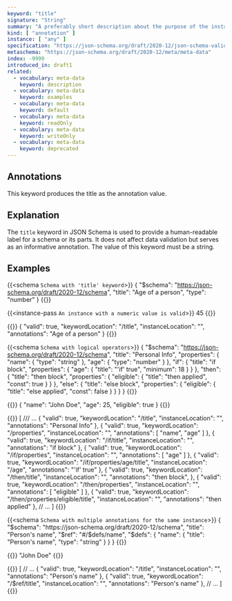 ```yaml
---
keyword: "title"
signature: "String"
summary: "A preferably short description about the purpose of the instance described by the schema."
kind: [ "annotation" ]
instance: [ "any" ]
specification: "https://json-schema.org/draft/2020-12/json-schema-validation.html#section-9.1"
metaschema: "https://json-schema.org/draft/2020-12/meta/meta-data"
index: -9999
introduced_in: draft1
related:
  - vocabulary: meta-data
    keyword: description
  - vocabulary: meta-data
    keyword: examples
  - vocabulary: meta-data
    keyword: default
  - vocabulary: meta-data
    keyword: readOnly
  - vocabulary: meta-data
    keyword: writeOnly
  - vocabulary: meta-data
    keyword: deprecated
---
```


Annotations
-----------

This keyword produces the title as the annotation value.

## Explanation

The `title` keyword in JSON Schema is used to provide a human-readable label for a schema or its parts. It does not affect data validation but serves as an informative annotation. The value of this keyword must be a string.

## Examples

{{<schema `Schema with 'title' keyword`>}}
{
  "$schema": "https://json-schema.org/draft/2020-12/schema",
  "title": "Age of a person",
  "type": "number"
}
{{</schema>}}

{{<instance-pass `An instance with a numeric value is valid`>}}
45
{{</instance-pass>}}

{{<instance-annotation>}}
{
  "valid": true,
  "keywordLocation": "/title",
  "instanceLocation": "",
  "annotations": "Age of a person"
}
{{</instance-annotation>}}

{{<schema `Schema with logical operators`>}}
{
  "$schema": "https://json-schema.org/draft/2020-12/schema",
  "title": "Personal Info",
  "properties": {
    "name": { "type": "string" },
    "age": { "type": "number" }
  },
  "if": {
    "title": "if block",
    "properties": {
      "age": { "title": "'if' true", "minimum": 18 }
    }
  },
  "then": {
    "title": "then block",
    "properties": {
      "eligible": { "title": "then applied", "const": true }
    }
  },
  "else": {
    "title": "else block",
    "properties": {
      "eligible": { "title": "else applied", "const": false }
    }
  }
}
{{</schema>}}

{{<instance-pass>}}
{
  "name": "John Doe",
  "age": 25,
  "eligible": true
}
{{</instance-pass>}}

{{<instance-annotation>}}
[
  /// ...
  {
    "valid": true,
    "keywordLocation": "/title",
    "instanceLocation": "",
    "annotations": "Personal Info"
  },
  {
    "valid": true,
    "keywordLocation": "/properties",
    "instanceLocation": "",
    "annotations": [ "name", "age" ]
  },
  {
    "valid": true,
    "keywordLocation": "/if/title",
    "instanceLocation": "",
    "annotations": "if block"
  },
  {
    "valid": true,
    "keywordLocation": "/if/properties",
    "instanceLocation": "",
    "annotations": [ "age" ]
  },
  {
    "valid": true,
    "keywordLocation": "/if/properties/age/title",
    "instanceLocation": "/age",
    "annotations": "'if' true"
  },
  {
    "valid": true,
    "keywordLocation": "/then/title",
    "instanceLocation": "",
    "annotations": "then block",
  },
  {
    "valid": true,
    "keywordLocation": "/then/properties",
    "instanceLocation": "",
    "annotations": [ "eligible" ]
  },
  {
    "valid": true,
    "keywordLocation": "/then/properties/eligible/title",
    "instanceLocation": "",
    "annotations": "then applied"
  },
  // ...
]
{{</instance-annotation>}}

{{<schema `Schema with multiple annotations for the same instance`>}}
{
  "$schema": "https://json-schema.org/draft/2020-12/schema",
  "title": "Person's name",
  "$ref": "#/$defs/name",
  "$defs": {
    "name": {
      "title": "Person's name",
      "type": "string"
    }
  }
}
{{</schema>}}

{{<instance-pass>}}
"John Doe"
{{</instance-pass>}}

{{<instance-annotation>}}
[
  // ...
  {
    "valid": true,
    "keywordLocation": "/title",
    "instanceLocation": "",
    "annotations": "Person's name"
  },
  {
    "valid": true,
    "keywordLocation": "/$ref/title",
    "instanceLocation": "",
    "annotations": "Person's name"
  },
  // ...
]
{{</instance-annotation>}}